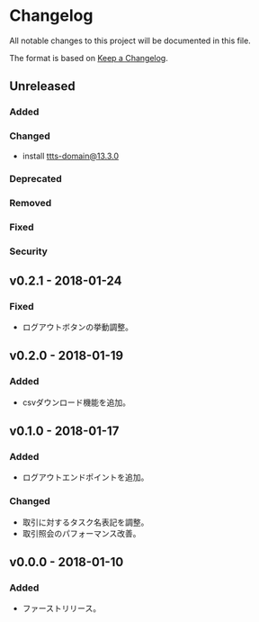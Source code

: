 # Changelog

All notable changes to this project will be documented in this file.

The format is based on [Keep a Changelog](http://keepachangelog.com/).

## Unreleased

### Added

### Changed

- install ttts-domain@13.3.0

### Deprecated

### Removed

### Fixed

### Security


## v0.2.1 - 2018-01-24
### Fixed
- ログアウトボタンの挙動調整。

## v0.2.0 - 2018-01-19
### Added
- csvダウンロード機能を追加。

## v0.1.0 - 2018-01-17
### Added
- ログアウトエンドポイントを追加。

### Changed
- 取引に対するタスク名表記を調整。
- 取引照会のパフォーマンス改善。

## v0.0.0 - 2018-01-10
### Added
- ファーストリリース。
